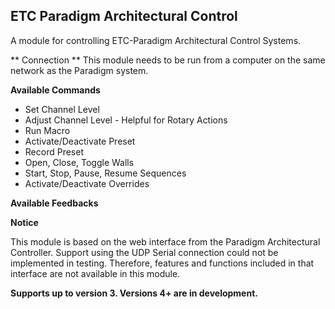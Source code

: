 ## ETC Paradigm Architectural Control

A module for controlling ETC-Paradigm Architectural Control Systems.

** Connection **
This module needs to be run from a computer on the same network as the Paradigm system.

**Available Commands**

* Set Channel Level
* Adjust Channel Level - Helpful for Rotary Actions
* Run Macro
* Activate/Deactivate Preset
* Record Preset
* Open, Close, Toggle Walls
* Start, Stop, Pause, Resume Sequences
* Activate/Deactivate Overrides

**Available Feedbacks**

**Notice**

This module is based on the web interface from the Paradigm Architectural Controller. Support using the UDP Serial connection could not be implemented in testing. Therefore, features and functions included in that interface are not available in this module.

**Supports up to version 3. Versions 4+ are in development.**